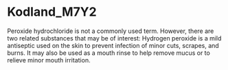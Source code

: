 # Kodland_M7Y2
Peroxide hydrochloride is not a commonly used term. However, there are two related substances that may be of interest:      Hydrogen peroxide is a mild antiseptic used on the skin to prevent infection of minor cuts, scrapes, and burns. It may also be used as a mouth rinse to help remove mucus or to relieve minor mouth irritation.
